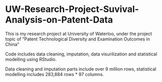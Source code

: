 # UW-Research-Project-Suvival-Analysis-on-Patent-Data
  This is my research project at University of Waterloo, under the project topic of "Patent Technological Diversity and Examination Outcomes in China"
  
  Code includes data cleaning, imputation, data visurilization and statistical modelling using RStudio. 
  
  Data cleaning and imputation parts include over 9 million rows, statistical modelling includes 283,884 rows * 97 columns.
